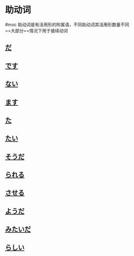 # 助动词
 #moc
助动词是有活用形的附属语，不同助动词其活用形数量不同  
==大部分==情况下用于接续动词  

## [だ](だ.md)

## [です](です.md)

## [ない](ない.md)

## [ます](ます.md)

## [た](た.md)

## [たい](たい.md)

## [そうだ](そうだ.md)
## [られる](られる.md)
## [させる](させる.md)

## [ようだ](ようだ.md)
## [みたいだ](みたいだ.md)

## [らしい](らしい.md)